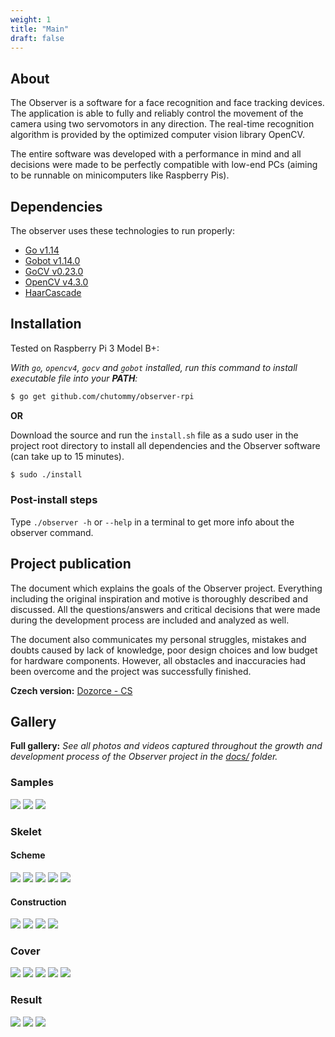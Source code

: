```yaml
---
weight: 1
title: "Main"
draft: false
---
```


## About

The Observer is a software for a face recognition and face tracking devices. The
application is able to fully and reliably control the movement of the camera
using two servomotors in any direction. The real-time recognition algorithm is
provided by the optimized computer vision library OpenCV.

The entire software was developed with a performance in mind and all decisions
were made to be perfectly compatible with low-end PCs (aiming to be runnable on
minicomputers like Raspberry Pis).

## Dependencies

The observer uses these technologies to run properly:

* [Go v1.14](https://golang.org/dl/)
* [Gobot v1.14.0](https://gobot.io/)
* [GoCV v0.23.0 ](https://gocv.io/)
* [OpenCV v4.3.0](https://opencv.org/)
* [HaarCascade](https://github.com/opencv/opencv/)

## Installation

Tested on Raspberry Pi 3 Model B+:

*With `go`, `opencv4`, `gocv` and `gobot` installed, run this command to install
executable file into your **PATH**:*

```bash
$ go get github.com/chutommy/observer-rpi
```

**OR**

Download the source and run the `install.sh` file as a sudo user in the project
root directory to install all dependencies and the Observer software (can take
up to 15 minutes).

```bash
$ sudo ./install
```

### Post-install steps

Type `./observer -h` or `--help` in a terminal to get more info about the
observer command.

## Project publication

The document which explains the goals of the Observer project. Everything
including the original inspiration and motive is thoroughly described and
discussed. All the questions/answers and critical decisions that were made
during the development process are included and analyzed as well.

The document also communicates my personal struggles, mistakes and doubts caused
by lack of knowledge, poor design choices and low budget for hardware
components. However, all obstacles and inaccuracies had been overcome and the
project was successfully finished.

**Czech
version:** [Dozorce - CS](https://docs.google.com/document/d/19FhBe4HvJeZMuhAFcyugnGlhiUhVPWTIfCu6MOH3Rxk/edit?usp=sharing)

## Gallery

**Full gallery:**
*See all photos and videos captured throughout the growth and development
process of the Observer project in
the [docs/](https://github.com/chutommy/observer/tree/master/docs) folder.*

### Samples

![](https://raw.githubusercontent.com/chutommy/observer/master/docs/project/gifs/1.gif)
![](https://raw.githubusercontent.com/chutommy/observer/master/docs/project/gifs/2.gif)
![](https://raw.githubusercontent.com/chutommy/observer/master/docs/project/gifs/3.gif)

### Skelet

#### Scheme

![](https://raw.githubusercontent.com/chutommy/observer/master/docs/skelet/schema/00.jpg)
![](https://raw.githubusercontent.com/chutommy/observer/master/docs/skelet/schema/02.jpg)
![](https://raw.githubusercontent.com/chutommy/observer/master/docs/skelet/schema/03.jpg)
![](https://raw.githubusercontent.com/chutommy/observer/master/docs/skelet/schema/07.jpg)
![](https://raw.githubusercontent.com/chutommy/observer/master/docs/skelet/schema/09.jpg)

#### Construction

![](https://raw.githubusercontent.com/chutommy/observer/master/docs/skelet/construction/01.jpg)
![](https://raw.githubusercontent.com/chutommy/observer/master/docs/skelet/construction/09.jpg)
![](https://raw.githubusercontent.com/chutommy/observer/master/docs/skelet/construction/11.jpg)
![](https://raw.githubusercontent.com/chutommy/observer/master/docs/skelet/construction/13.jpg)

### Cover

![](https://raw.githubusercontent.com/chutommy/observer/master/docs/cover/construction/01.jpg)
![](https://raw.githubusercontent.com/chutommy/observer/master/docs/cover/construction/04.jpg)
![](https://raw.githubusercontent.com/chutommy/observer/master/docs/cover/construction/09.jpg)
![](https://raw.githubusercontent.com/chutommy/observer/master/docs/cover/construction/11.jpg)
![](https://raw.githubusercontent.com/chutommy/observer/master/docs/cover/construction/12.jpg)

### Result

![](https://raw.githubusercontent.com/chutommy/observer/master/docs/result/images/00.jpg)
![](https://raw.githubusercontent.com/chutommy/observer/master/docs/result/images/01.jpg)
![](https://raw.githubusercontent.com/chutommy/observer/master/docs/result/images/02.jpg)
